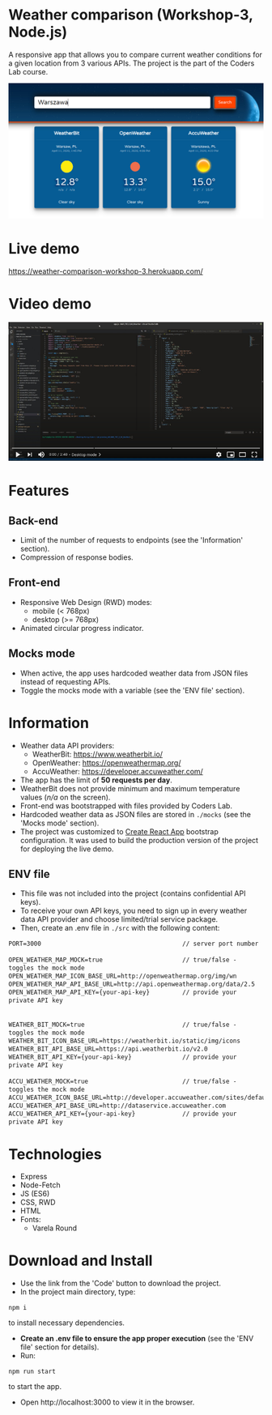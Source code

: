 # Weather comparison (Workshop-3, Node.js)

A responsive app that allows you to compare current weather conditions for a given location from 3 various APIs. The project is the part of the Coders Lab course.

![Project screen](./src/images/project_screen.jpg)

# Live demo
https://weather-comparison-workshop-3.herokuapp.com/

# Video demo
[![Watch the video](./src/images/video-demo.jpg)](https://youtu.be/I93otWvwb50)

# Features
## Back-end
* Limit of the number of requests to endpoints (see the 'Information' section).
* Compression of response bodies.
## Front-end
* Responsive Web Design (RWD) modes:
  * mobile (< 768px)
  * desktop (>= 768px)
* Animated circular progress indicator.
## Mocks mode
* When active, the app uses hardcoded weather data from JSON files instead of requesting APIs.
* Toggle the mocks mode with a variable (see the 'ENV file' section).
# Information
* Weather data API providers:
  * WeatherBit: https://www.weatherbit.io/
  * OpenWeather: https://openweathermap.org/
  * AccuWeather: https://developer.accuweather.com/
* The app has the limit of **50 requests per day**.
* WeatherBit does not provide minimum and maximum temperature values (*n/a* on the screen).
* Front-end was bootstrapped with files provided by Coders Lab.
* Hardcoded weather data as JSON files are stored in `./mocks` (see the 'Mocks mode' section).
* The project was customized to [Create React App](https://github.com/facebook/create-react-app) bootstrap configuration. It was used to build the production version of the project for deploying the live demo.
## ENV file
* This file was not included into the project (contains confidential API keys).
* To receive your own API keys, you need to sign up in every weather data API provider and choose limited/trial service package.
* Then, create an .env file in `./src` with the following content:
```
PORT=3000                                       // server port number

OPEN_WEATHER_MAP_MOCK=true                      // true/false - toggles the mock mode
OPEN_WEATHER_MAP_ICON_BASE_URL=http://openweathermap.org/img/wn
OPEN_WEATHER_MAP_API_BASE_URL=http://api.openweathermap.org/data/2.5
OPEN_WEATHER_MAP_API_KEY={your-api-key}         // provide your private API key


WEATHER_BIT_MOCK=true                           // true/false - toggles the mock mode
WEATHER_BIT_ICON_BASE_URL=https://weatherbit.io/static/img/icons
WEATHER_BIT_API_BASE_URL=https://api.weatherbit.io/v2.0
WEATHER_BIT_API_KEY={your-api-key}              // provide your private API key

ACCU_WEATHER_MOCK=true                          // true/false - toggles the mock mode
ACCU_WEATHER_ICON_BASE_URL=http://developer.accuweather.com/sites/default/files
ACCU_WEATHER_API_BASE_URL=http://dataservice.accuweather.com
ACCU_WEATHER_API_KEY={your-api-key}             // provide your private API key
```

# Technologies
* Express
* Node-Fetch
* JS (ES6)
* CSS, RWD
* HTML
* Fonts:
  * Varela Round

# Download and Install
* Use the link from the 'Code' button to download the project.
* In the project main directory, type:
```
npm i
```

to install necessary dependencies.
* **Create an .env file to ensure the app proper execution** (see the 'ENV file' section for details).
* Run:
```
npm run start
```
to start the app.
* Open http://localhost:3000 to view it in the browser.